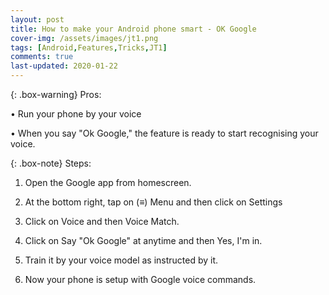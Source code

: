 ```yaml
---
layout: post
title: How to make your Android phone smart - OK Google
cover-img: /assets/images/jt1.png
tags: [Android,Features,Tricks,JT1]
comments: true
last-updated: 2020-01-22
---
```


{: .box-warning}
Pros:

• Run your phone by your voice

• When you say "Ok Google," the feature is ready to start recognising your voice.


{: .box-note}
Steps:

1. Open the Google app from homescreen.

2. At the bottom right, tap on (≡) Menu and then click on Settings

3. Click on Voice and then Voice Match.

4. Click on Say "Ok Google" at anytime and then Yes, I'm in.

5. Train it by your voice model as instructed by it.

6. Now your phone is setup with Google voice commands.

